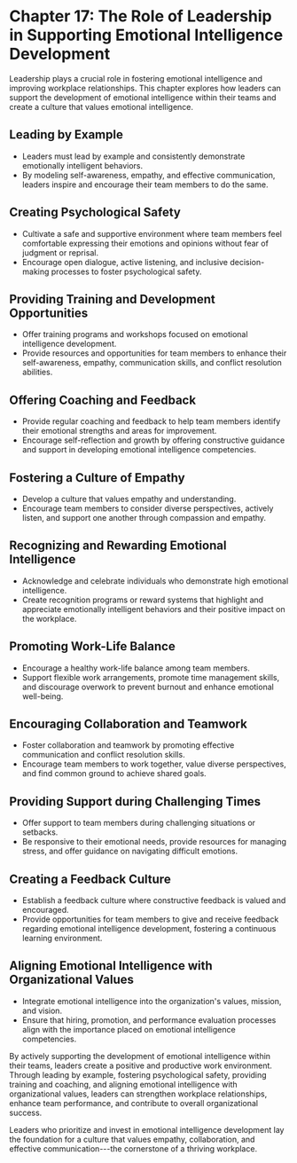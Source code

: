 Chapter 17: The Role of Leadership in Supporting Emotional Intelligence Development
===================================================================================

Leadership plays a crucial role in fostering emotional intelligence and improving workplace relationships. This chapter explores how leaders can support the development of emotional intelligence within their teams and create a culture that values emotional intelligence.

**Leading by Example**
----------------------

* Leaders must lead by example and consistently demonstrate emotionally intelligent behaviors.
* By modeling self-awareness, empathy, and effective communication, leaders inspire and encourage their team members to do the same.

**Creating Psychological Safety**
---------------------------------

* Cultivate a safe and supportive environment where team members feel comfortable expressing their emotions and opinions without fear of judgment or reprisal.
* Encourage open dialogue, active listening, and inclusive decision-making processes to foster psychological safety.

**Providing Training and Development Opportunities**
----------------------------------------------------

* Offer training programs and workshops focused on emotional intelligence development.
* Provide resources and opportunities for team members to enhance their self-awareness, empathy, communication skills, and conflict resolution abilities.

**Offering Coaching and Feedback**
----------------------------------

* Provide regular coaching and feedback to help team members identify their emotional strengths and areas for improvement.
* Encourage self-reflection and growth by offering constructive guidance and support in developing emotional intelligence competencies.

**Fostering a Culture of Empathy**
----------------------------------

* Develop a culture that values empathy and understanding.
* Encourage team members to consider diverse perspectives, actively listen, and support one another through compassion and empathy.

**Recognizing and Rewarding Emotional Intelligence**
----------------------------------------------------

* Acknowledge and celebrate individuals who demonstrate high emotional intelligence.
* Create recognition programs or reward systems that highlight and appreciate emotionally intelligent behaviors and their positive impact on the workplace.

**Promoting Work-Life Balance**
-------------------------------

* Encourage a healthy work-life balance among team members.
* Support flexible work arrangements, promote time management skills, and discourage overwork to prevent burnout and enhance emotional well-being.

**Encouraging Collaboration and Teamwork**
------------------------------------------

* Foster collaboration and teamwork by promoting effective communication and conflict resolution skills.
* Encourage team members to work together, value diverse perspectives, and find common ground to achieve shared goals.

**Providing Support during Challenging Times**
----------------------------------------------

* Offer support to team members during challenging situations or setbacks.
* Be responsive to their emotional needs, provide resources for managing stress, and offer guidance on navigating difficult emotions.

**Creating a Feedback Culture**
-------------------------------

* Establish a feedback culture where constructive feedback is valued and encouraged.
* Provide opportunities for team members to give and receive feedback regarding emotional intelligence development, fostering a continuous learning environment.

**Aligning Emotional Intelligence with Organizational Values**
--------------------------------------------------------------

* Integrate emotional intelligence into the organization's values, mission, and vision.
* Ensure that hiring, promotion, and performance evaluation processes align with the importance placed on emotional intelligence competencies.

By actively supporting the development of emotional intelligence within their teams, leaders create a positive and productive work environment. Through leading by example, fostering psychological safety, providing training and coaching, and aligning emotional intelligence with organizational values, leaders can strengthen workplace relationships, enhance team performance, and contribute to overall organizational success.

Leaders who prioritize and invest in emotional intelligence development lay the foundation for a culture that values empathy, collaboration, and effective communication---the cornerstone of a thriving workplace.
